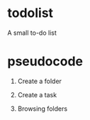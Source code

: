 # todolist
A small to-do list

# pseudocode

1. Create a folder

2. Create a task

3. Browsing folders

